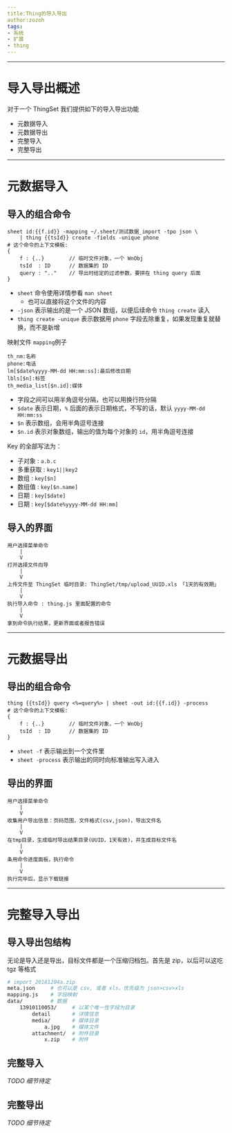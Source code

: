 ```yaml
---
title:Thing的导入导出
author:zozoh
tags:
- 系统
- 扩展
- thing
---
```


----------------------------------
# 导入导出概述

对于一个 ThingSet 我们提供如下的导入导出功能

- 元数据导入
- 元数据导出
- 完整导入
- 完整导出

----------------------------------
# 元数据导入

## 导入的组合命令

```
sheet id:{{f.id}} -mapping ~/.sheet/测试数据_import -tpo json \
    | thing {{tsId}} create -fields -unique phone
# 这个命令的上下文模板:
{
    f : {..}        // 临时文件对象，一个 WnObj
    tsId  : ID      // 数据集的 ID
    query : ".."    // 导出时给定的过滤参数，要拼在 thing query 后面
}
```

- `sheet` 命令使用详情参看 `man sheet`
    + 也可以直接将这个文件的内容
- `-json` 表示输出的是一个 JSON 数组，以便后续命令 `thing create` 读入
- `thing create -unique` 表示数据用 `phone` 字段去除重复，如果发现重复就替换，而不是新增

映射文件 `mapping`例子

```
th_nm:名称
phone:电话
lm[$date%yyyy-MM-dd HH:mm:ss]:最后修改日期
lbls[$n]:标签
th_media_list[$n.id]:媒体
```

- 字段之间可以用半角逗号分隔，也可以用换行符分隔
- `$date` 表示日期，`%` 后面的表示日期格式，不写的话，默认 `yyyy-MM-dd HH:mm:ss`
- `$n` 表示数组，会用半角逗号连接
- `$n.id` 表示对象数组，输出的值为每个对象的 `id`，用半角逗号连接

Key 的全部写法为：
- 子对象   :  `a.b.c`
- 多重获取 : `key1||key2`
- 数组    : `key[$n]`
- 数组值   : `key[$n.name]`
- 日期    : `key[$date]`
- 日期    : `key[$date%yyyy-MM-dd HH:mm]`


## 导入的界面

```
用户选择菜单命令
    |
    V
打开选择文件向导
    |
    V
上传文件至 ThingSet 临时目录: ThingSet/tmp/upload_UUID.xls 「1天的有效期」
    |
    V
执行导入命令 : thing.js 里面配置的命令
    |
    V
拿到命令执行结果，更新界面或者报告错误
```

----------------------------------
# 元数据导出

## 导出的组合命令

```
thing {{tsId}} query <%=query%> | sheet -out id:{{f.id}} -process
# 这个命令的上下文模板:
{
    f : {..}        // 临时文件对象，一个 WnObj
    tsId  : ID      // 数据集的 ID
}
```

- `sheet -f` 表示输出到一个文件里
- `sheet -process` 表示输出的同时向标准输出写入进入

## 导出的界面

```
用户选择菜单命令
    |
    V
收集用户导出信息：页码范围，文件格式(csv,json)，导出文件名
    |
    V
在tmp目录，生成临时导出结果目录(UUID，1天有效)，并生成目标文件名
    |
    V
条用命令进度面板，执行命令
    |
    V
执行完毕后，显示下载链接
```

----------------------------------
# 完整导入导出

## 导入导出包结构

无论是导入还是导出，目标文件都是一个压缩归档包。首先是 zip，以后可以这吃 tgz 等格式

```bash
# import_20181204a.zip
meta.json     # 也可以是 csv, 或者 xls，优先级为 json>csv>xls
mapping.js    # 字段映射
data/         # 数据
    13910110053/     # 以某个唯一性字段为目录
        detail       # 详情信息
        media/       # 媒体目录
            a.jpg    # 媒体文件
        attachment/  # 附件目录
            x.zip    # 附件
```

## 完整导入

*TODO 细节待定*

## 完整导出

*TODO 细节待定*








